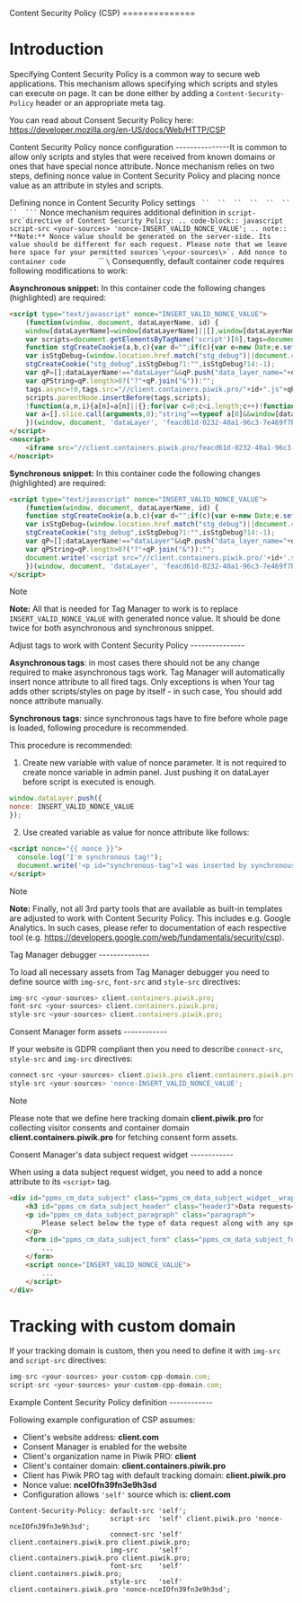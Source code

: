 Content Security Policy (CSP) ==============

# Introduction

Specifying Content Security Policy is a common way to secure web
applications. This mechanism allows specifying which scripts and styles
can execute on page. It can be done either by adding a
`Content-Security-Policy` header or an appropriate meta tag.

You can read about Consent Security Policy here:
https://developer.mozilla.org/en-US/docs/Web/HTTP/CSP

Content Security Policy nonce configuration ---------------It is common
to allow only scripts and styles that were received from known domains
or ones that have special nonce attribute. Nonce mechanism relies on two
steps, defining nonce value in Content Security Policy and placing nonce
value as an attribute in styles and scripts.

Defining nonce in Content Security Policy settings
`  ``  ``  ``  ``  ``  ``  ``  ``` ` Nonce mechanism requires additional
definition in ``script-src`directive of Content Security Policy: ..
code-block:: javascript script-src <your-sources>
'nonce-INSERT_VALID_NONCE_VALUE'; .. note:: **Note:** Nonce value should
be generated on the server-side. Its value should be different for each
request. Please note that we leave here space for your permitted
sources`\<your-sources\>`. Add nonce to container
code``  ``  ``  ``  ``  ``  ``  ``  `\` Consequently, default container
code requires following modifications to work:

**Asynchronous snippet:** In this container code the following changes
(highlighted) are required:

``` html
<script type="text/javascript" nonce="INSERT_VALID_NONCE_VALUE">
    (function(window, document, dataLayerName, id) {
    window[dataLayerName]=window[dataLayerName]||[],window[dataLayerName].push({start:(new Date).getTime(),event:"stg.start"});
    var scripts=document.getElementsByTagName('script')[0],tags=document.createElement('script');
    function stgCreateCookie(a,b,c){var d="";if(c){var e=new Date;e.setTime(e.getTime()+24*c*60*60*1e3),d=";expires="+e.toUTCString()}document.cookie=a+"="+b+d+"; path=/"}
    var isStgDebug=(window.location.href.match("stg_debug")||document.cookie.match("stg_debug"))&&!window.location.href.match("stg_disable_debug");
    stgCreateCookie("stg_debug",isStgDebug?1:"",isStgDebug?14:-1);
    var qP=[];dataLayerName!=="dataLayer"&&qP.push("data_layer_name="+dataLayerName),isStgDebug&&qP.push("stg_debug");
    var qPString=qP.length>0?("?"+qP.join("&")):"";
    tags.async=!0,tags.src="//client.containers.piwik.pro/"+id+".js"+qPString,
    scripts.parentNode.insertBefore(tags,scripts);
    !function(a,n,i){a[n]=a[n]||{};for(var c=0;c<i.length;c++)!function(i){a[n][i]=a[n][i]||{},a[n][i].api=a[n][i].api||function(){
    var a=[].slice.call(arguments,0);"string"==typeof a[0]&&window[dataLayerName].push({event:n+"."+i+":"+a[0],parameters:[].slice.call(arguments,1)})}}(i[c])}(window,"ppms",["tm","cm"]);
    })(window, document, 'dataLayer', 'feacd61d-0232-40a1-96c3-7e469f7bfa7f');
</script>
<noscript>
    <iframe src="//client.containers.piwik.pro/feacd61d-0232-40a1-96c3-7e469f7bfa7f/noscript.html" height="0" width="0" style="display:none;visibility:hidden"></iframe>
</noscript>
```

**Synchronous snippet:** In this container code the following changes
(highlighted) are required:

``` html
<script type="text/javascript" nonce="INSERT_VALID_NONCE_VALUE">
    (function(window, document, dataLayerName, id) {
    function stgCreateCookie(a,b,c){var d="";if(c){var e=new Date;e.setTime(e.getTime()+24*c*60*60*1e3),d=";expires="+e.toUTCString()}document.cookie=a+"="+b+d+"; path=/"}
    var isStgDebug=(window.location.href.match("stg_debug")||document.cookie.match("stg_debug"))&&!window.location.href.match("stg_disable_debug");
    stgCreateCookie("stg_debug",isStgDebug?1:"",isStgDebug?14:-1);
    var qP=[];dataLayerName!=="dataLayer"&&qP.push("data_layer_name="+dataLayerName),isStgDebug&&qP.push("stg_debug");
    var qPString=qP.length>0?("?"+qP.join("&")):"";
    document.write('<script src="//client.containers.piwik.pro/'+id+'.sync.js' + qPString + '" nonce="INSERT_VALID_NONCE_VALUE"></' + 'script>');
    })(window, document, 'dataLayer', 'feacd61d-0232-40a1-96c3-7e469f7bfa7f');
</script>
```

<div class="note">

<div class="title">

Note

</div>

**Note:** All that is needed for Tag Manager to work is to replace
`INSERT_VALID_NONCE_VALUE` with generated nonce value. It should be done
twice for both asynchronous and synchronous snippet.

</div>

Adjust tags to work with Content Security Policy ---------------

**Asynchronous tags**: in most cases there should not be any change
required to make asynchronous tags work. Tag Manager will automatically
insert nonce attribute to all fired tags. Only exceptions is when Your
tag adds other scripts/styles on page by itself - in such case, You
should add nonce attribute manually.

**Synchronous tags**: since synchronous tags have to fire before whole
page is loaded, following procedure is recommended.

This procedure is recommended:

1.  Create new variable with value of nonce parameter. It is not
    required to create nonce variable in admin panel. Just pushing it on
    dataLayer before script is executed is enough.

<!-- end list -->

``` javascript
window.dataLayer.push({
nonce: INSERT_VALID_NONCE_VALUE
});
```

2.  Use created variable as value for nonce attribute like follows:

<!-- end list -->

``` html
<script nonce="{{ nonce }}">
  console.log("I'm synchronous tag!");
  document.write('<p id="synchronous-tag">I was inserted by synchronous tag</p>');
</script>
```

<div class="note">

<div class="title">

Note

</div>

**Note:** Finally, not all 3rd party tools that are available as
built-in templates are adjusted to work with Content Security Policy.
This includes e.g. Google Analytics. In such cases, please refer to
documentation of each respective tool (e.g.
https://developers.google.com/web/fundamentals/security/csp).

</div>

Tag Manager debugger --------------

To load all necessary assets from Tag Manager debugger you need to
define source with `img-src`, `font-src` and `style-src` directives:

``` javascript
img-src <your-sources> client.containers.piwik.pro;
font-src <your-sources> client.containers.piwik.pro;
style-src <your-sources> client.containers.piwik.pro;
```

Consent Manager form assets ------------

If your website is GDPR compliant then you need to describe
`connect-src`, `style-src` and `img-src` directives:

``` javascript
connect-src <your-sources> client.piwik.pro client.containers.piwik.pro;
style-src <your-sources> 'nonce-INSERT_VALID_NONCE_VALUE';
```

<div class="note">

<div class="title">

Note

</div>

Please note that we define here tracking domain **client.piwik.pro** for
collecting visitor consents and container domain
**client.containers.piwik.pro** for fetching consent form assets.

</div>

Consent Manager's data subject request widget ------------

When using a data subject request widget, you need to add a nonce
attribute to its `<script>` tag.

``` html
<div id="ppms_cm_data_subject" class="ppms_cm_data_subject_widget__wrapper" data-editor-centralize="true" data-main-container="true" data-root="true">
    <h3 id="ppms_cm_data_subject_header" class="header3">Data requests</h3>
    <p id="ppms_cm_data_subject_paragraph" class="paragraph">
        Please select below the type of data request along with any special requests in the body of the message. (...)
    </p>
    <form id="ppms_cm_data_subject_form" class="ppms_cm_data_subject_form" data-disable-select="true">
        ...
    </form>
    <script nonce="INSERT_VALID_NONCE_VALUE">
        ...
    </script>
</div>
```

# Tracking with custom domain

If your tracking domain is custom, then you need to define it with
`img-src` and `script-src` directives:

``` javascript
img-src <your-sources> your-custom-cpp-domain.com;
script-src <your-sources> your-custom-cpp-domain.com;
```

Example Content Security Policy definition ------------

Following example configuration of CSP assumes:

  - Client's website address: **client.com**
  - Consent Manager is enabled for the website
  - Client's organization name in Piwik PRO: **client**
  - Client's container domain: **client.containers.piwik.pro**
  - Client has Piwik PRO tag with default tracking domain:
    **client.piwik.pro**
  - Nonce value: **nceIOfn39fn3e9h3sd**
  - Configuration allows `'self'` source which is: **client.com**

<!-- end list -->

``` text
Content-Security-Policy: default-src 'self';
                         script-src  'self' client.piwik.pro 'nonce-nceIOfn39fn3e9h3sd';
                         connect-src 'self' client.containers.piwik.pro client.piwik.pro;
                         img-src     'self' client.containers.piwik.pro client.piwik.pro;
                         font-src    'self' client.containers.piwik.pro;
                         style-src   'self' client.containers.piwik.pro 'nonce-nceIOfn39fn3e9h3sd';
```
